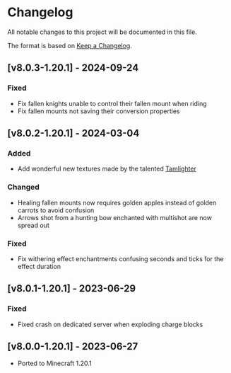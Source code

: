 # Changelog
All notable changes to this project will be documented in this file.

The format is based on [Keep a Changelog].

## [v8.0.3-1.20.1] - 2024-09-24
### Fixed
- Fix fallen knights unable to control their fallen mount when riding
- Fix fallen mounts not saving their conversion properties

## [v8.0.2-1.20.1] - 2024-03-04
### Added
- Add wonderful new textures made by the talented [Tamlighter](https://www.curseforge.com/members/tamlighter)
### Changed
- Healing fallen mounts now requires golden apples instead of golden carrots to avoid confusion
- Arrows shot from a hunting bow enchanted with multishot are now spread out
### Fixed
- Fix withering effect enchantments confusing seconds and ticks for the effect duration

## [v8.0.1-1.20.1] - 2023-06-29
### Fixed
- Fixed crash on dedicated server when exploding charge blocks

## [v8.0.0-1.20.1] - 2023-06-27
- Ported to Minecraft 1.20.1

[Keep a Changelog]: https://keepachangelog.com/en/1.0.0/
